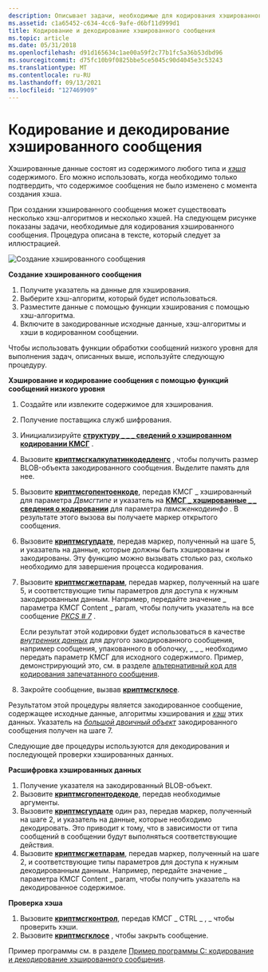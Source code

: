 ```yaml
---
description: Описывает задачи, необходимые для кодирования хэшированного сообщения.
ms.assetid: c1a65452-c634-4cc6-9afe-d6bf11d999d1
title: Кодирование и декодирование хэшированного сообщения
ms.topic: article
ms.date: 05/31/2018
ms.openlocfilehash: d91d165634c1ae00a59f2c77b1fc5a36b53dbd96
ms.sourcegitcommit: d75fc10b9f0825bbe5ce5045c90d4045e3c53243
ms.translationtype: MT
ms.contentlocale: ru-RU
ms.lasthandoff: 09/13/2021
ms.locfileid: "127469909"
---
```

# <a name="encoding-and-decoding-a-hashed-message"></a>Кодирование и декодирование хэшированного сообщения

Хэшированные данные состоят из содержимого любого типа и [*хэша*](../secgloss/h-gly.md) содержимого. Его можно использовать, когда необходимо только подтвердить, что содержимое сообщения не было изменено с момента создания хэша.

При создании хэшированного сообщения может существовать несколько хэш-алгоритмов и несколько хэшей. На следующем рисунке показаны задачи, необходимые для кодирования хэшированного сообщения. Процедура описана в тексте, который следует за иллюстрацией.

![Создание хэшированного сообщения](images/hashmsg.png)

**Создание хэшированного сообщения**

1.  Получите указатель на данные для хэширования.
2.  Выберите хэш-алгоритм, который будет использоваться.
3.  Разместите данные с помощью функции хэширования с помощью хэш-алгоритма.
4.  Включите в закодированные исходные данные, хэш-алгоритмы и хэши в кодированном сообщении.

Чтобы использовать функции обработки сообщений низкого уровня для выполнения задач, описанных выше, используйте следующую процедуру.

**Хэширование и кодирование сообщения с помощью функций сообщений низкого уровня**

1.  Создайте или извлеките содержимое для хэширования.
2.  Получение поставщика служб шифрования.
3.  Инициализируйте [**структуру \_ \_ \_ сведений о хэшированном кодировании КМСГ**](/windows/desktop/api/Wincrypt/ns-wincrypt-cmsg_hashed_encode_info) .
4.  Вызовите [**криптмсгкалкулатинкодедленгс**](/windows/desktop/api/Wincrypt/nf-wincrypt-cryptmsgcalculateencodedlength) , чтобы получить размер BLOB-объекта закодированного сообщения. Выделите память для нее.
5.  Вызовите [**криптмсгопентоенкоде**](/windows/desktop/api/Wincrypt/nf-wincrypt-cryptmsgopentoencode), передав КМСГ \_ хэшированный для параметра *Двмсгтипе* и указатель на [**КМСГ \_ хэшированные \_ \_ сведения о кодировании**](/windows/desktop/api/Wincrypt/ns-wincrypt-cmsg_hashed_encode_info) для параметра *пвмсженкодеинфо* . В результате этого вызова вы получаете маркер открытого сообщения.
6.  Вызовите [**криптмсгупдате**](/windows/desktop/api/Wincrypt/nf-wincrypt-cryptmsgupdate), передав маркер, полученный на шаге 5, и указатель на данные, которые должны быть хэшированы и закодированы. Эту функцию можно вызывать столько раз, сколько необходимо для завершения процесса кодирования.
7.  Вызовите [**криптмсгжетпарам**](/windows/desktop/api/Wincrypt/nf-wincrypt-cryptmsggetparam), передав маркер, полученный на шаге 5, и соответствующие типы параметров для доступа к нужным закодированным данным. Например, передайте значение \_ параметра КМСГ Content \_ param, чтобы получить указатель на все сообщение [*PKCS \# 7*](../secgloss/p-gly.md) .

    Если результат этой кодировки будет использоваться в качестве [*внутренних данных*](../secgloss/i-gly.md) для другого закодированного сообщения, например сообщения, упакованного в оболочку, \_ \_ \_ необходимо передать параметр КМСГ для исходного содержимого. Пример, демонстрирующий это, см. в разделе [альтернативный код для кодирования запечатанного сообщения](alternate-code-for-encoding-an-enveloped-message.md).

8.  Закройте сообщение, вызвав [**криптмсгклосе**](/windows/desktop/api/Wincrypt/nf-wincrypt-cryptmsgclose).

Результатом этой процедуры является закодированное сообщение, содержащее исходные данные, алгоритмы хэширования и [*хэш*](../secgloss/h-gly.md) этих данных. Указатель на [*большой двоичный объект*](../secgloss/b-gly.md) закодированного сообщения получен на шаге 7.

Следующие две процедуры используются для декодирования и последующей проверки хэшированных данных.

**Расшифровка хэшированных данных**

1.  Получение указателя на закодированный BLOB-объект.
2.  Вызовите [**криптмсгопентодекоде**](/windows/desktop/api/Wincrypt/nf-wincrypt-cryptmsgopentodecode), передав необходимые аргументы.
3.  Вызовите [**криптмсгупдате**](/windows/desktop/api/Wincrypt/nf-wincrypt-cryptmsgupdate) один раз, передав маркер, полученный на шаге 2, и указатель на данные, которые необходимо декодировать. Это приводит к тому, что в зависимости от типа сообщений в сообщении будут выполняться соответствующие действия.
4.  Вызовите [**криптмсгжетпарам**](/windows/desktop/api/Wincrypt/nf-wincrypt-cryptmsggetparam), передав маркер, полученный на шаге 2, и соответствующие типы параметров для доступа к нужным декодированным данным. Например, передайте значение \_ параметра КМСГ Content \_ param, чтобы получить указатель на декодированное содержимое.

**Проверка хэша**

1.  Вызовите [**криптмсгконтрол**](/windows/desktop/api/Wincrypt/nf-wincrypt-cryptmsgcontrol), передав КМСГ \_ CTRL \_ , \_ чтобы проверить хэши.
2.  Вызовите [**криптмсгклосе**](/windows/desktop/api/Wincrypt/nf-wincrypt-cryptmsgclose) , чтобы закрыть сообщение.

Пример программы см. в разделе [Пример программы C: кодирование и декодирование хэшированного сообщения](example-c-program-encoding-and-decoding-a-hashed-message.md).

 

 
